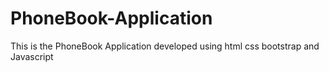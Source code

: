 # PhoneBook-Application
This is the PhoneBook Application developed using html css bootstrap and Javascript
